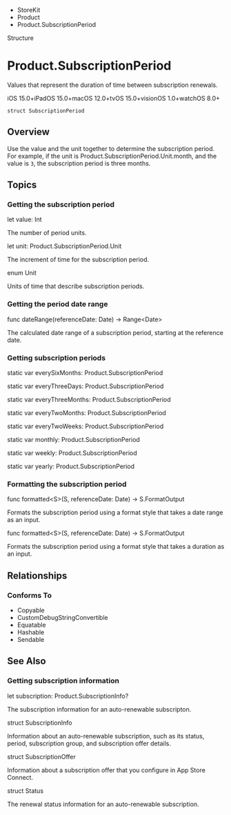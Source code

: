 

- StoreKit
- Product
-  Product.SubscriptionPeriod 

Structure

# Product.SubscriptionPeriod

Values that represent the duration of time between subscription renewals.

iOS 15.0+iPadOS 15.0+macOS 12.0+tvOS 15.0+visionOS 1.0+watchOS 8.0+

``` source
struct SubscriptionPeriod
```

## Overview

Use the value and the unit together to determine the subscription period. For example, if the unit is Product.SubscriptionPeriod.Unit.month, and the value is `3`, the subscription period is three months.

## Topics

### Getting the subscription period

let value: Int

The number of period units.

let unit: Product.SubscriptionPeriod.Unit

The increment of time for the subscription period.

enum Unit

Units of time that describe subscription periods.

### Getting the period date range

func dateRange(referenceDate: Date) -> Range&lt;Date>

The calculated date range of a subscription period, starting at the reference date.

### Getting subscription periods

static var everySixMonths: Product.SubscriptionPeriod

static var everyThreeDays: Product.SubscriptionPeriod

static var everyThreeMonths: Product.SubscriptionPeriod

static var everyTwoMonths: Product.SubscriptionPeriod

static var everyTwoWeeks: Product.SubscriptionPeriod

static var monthly: Product.SubscriptionPeriod

static var weekly: Product.SubscriptionPeriod

static var yearly: Product.SubscriptionPeriod

### Formatting the subscription period

func formatted&lt;S>(S, referenceDate: Date) -> S.FormatOutput

Formats the subscription period using a format style that takes a date range as an input.

func formatted&lt;S>(S, referenceDate: Date) -> S.FormatOutput

Formats the subscription period using a format style that takes a duration as an input.

## Relationships

### Conforms To

- Copyable
- CustomDebugStringConvertible
- Equatable
- Hashable
- Sendable

## See Also

### Getting subscription information

let subscription: Product.SubscriptionInfo?

The subscription information for an auto-renewable subscripton.

struct SubscriptionInfo

Information about an auto-renewable subscription, such as its status, period, subscription group, and subscription offer details.

struct SubscriptionOffer

Information about a subscription offer that you configure in App Store Connect.

struct Status

The renewal status information for an auto-renewable subscription.

